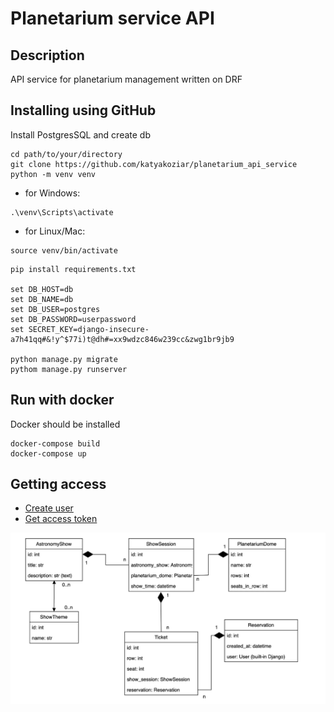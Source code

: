 # Planetarium service API

## Description
API service for planetarium management written on DRF

## Installing using GitHub
Install PostgresSQL and create db
```
cd path/to/your/directory
git clone https://github.com/katyakoziar/planetarium_api_service
python -m venv venv
```
   - for Windows:
   ```
   .\venv\Scripts\activate
   ```
   - for Linux/Mac:
   ```angular2html
   source venv/bin/activate
```
```
pip install requirements.txt

set DB_HOST=db
set DB_NAME=db
set DB_USER=postgres
set DB_PASSWORD=userpassword
set SECRET_KEY=django-insecure-a7h41qq#&!y^$77i)t@dh#=xx9wdzc846w239cc&zwg1br9jb9

python manage.py migrate
pythom manage.py runserver
```

## Run with docker
Docker should be installed

```
docker-compose build
docker-compose up
```

## Getting access
- [Create user](http://127.0.0.1:8000/api/user/register/)
- [Get access token](http://127.0.0.1:8000/api/user/token/)

![img.png](db_schema.png)